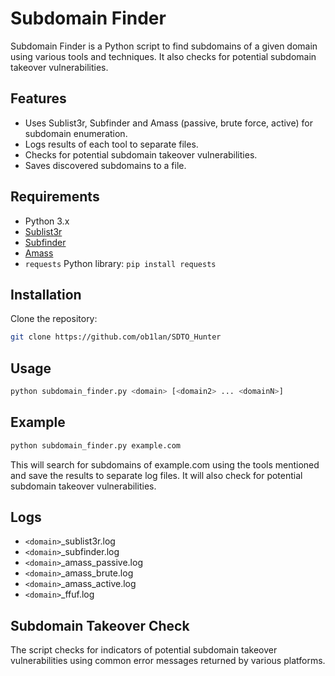 # Subdomain Finder

Subdomain Finder is a Python script to find subdomains of a given domain using various tools and techniques. It also checks for potential subdomain takeover vulnerabilities.

## Features

- Uses Sublist3r, Subfinder and Amass (passive, brute force, active) for subdomain enumeration.
- Logs results of each tool to separate files.
- Checks for potential subdomain takeover vulnerabilities.
- Saves discovered subdomains to a file.

## Requirements

- Python 3.x
- [Sublist3r](https://github.com/aboul3la/Sublist3r)
- [Subfinder](https://github.com/projectdiscovery/subfinder)
- [Amass](https://github.com/OWASP/Amass)
- `requests` Python library: `pip install requests`

## Installation

Clone the repository:
```bash
git clone https://github.com/ob1lan/SDTO_Hunter
```
## Usage
```bash
python subdomain_finder.py <domain> [<domain2> ... <domainN>]
```
## Example
```bash
python subdomain_finder.py example.com
```
This will search for subdomains of example.com using the tools mentioned and save the results to separate log files. It will also check for potential subdomain takeover vulnerabilities.

## Logs
- `<domain>`_sublist3r.log
- `<domain>`_subfinder.log
- `<domain>`_amass_passive.log
- `<domain>`_amass_brute.log
- `<domain>`_amass_active.log
- `<domain>`_ffuf.log

## Subdomain Takeover Check
The script checks for indicators of potential subdomain takeover vulnerabilities using common error messages returned by various platforms.

